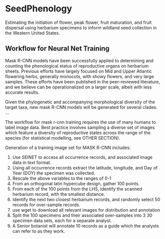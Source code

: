 # SeedPhenology
Estimating the initiation of flower, peak flower, fruit maturation, and fruit dispersal using herbarium specimens to inform wildland seed collection in the Western United States. 


## Workflow for Neural Net Training

Mask R-CNN models have been successfully applied to  determining and counting the phenological status of reproductive organs on herbarium sheets.
Previous efforts have largely focused on Mid and Upper Atlantic flowering herbs, generally monocots, with showy flowers, and very large samples. 
These efforts have been published in the peer-reviewed literature, and we believe can be operationalized on a larger scale, albeit with less accurate results. 

Given the phylogenetic and accompanying morphological diversity of the target taxa, new mask R-CNN models will be generated for several clades. 
...

The workflow for mask r-cnn training requires the use of many humans to label image data. 
Best practice involves sampling a diverse set of images which feature a diversity of reproductive states across the range of the species (for statistical modelling, see OTHER SECTION). 


Generation of a training image set for MASK R-CNN includes:

1) Use SEINET to access all occurrence records, and associated image data in text format.
2) Using all occurrence records extract the latitude, longitude, and Day of Year (DOY) the specimen was collected.
3) Rescale the above variables to the ranges of 0-1
4) From an orthogonal latin hypercube design, gather 100 points. 
5) From each of the 100 points from the LHS, identify the scanned herbarium record, with the smallest distance.
6) Identify the next two closest herbarium records, and randomly select 50 records for over-sample records. 
7) use wget to download all relevant images for distribution and annotation
8) Split the 100 specimens and their associated over-samples into 3 30 specimen data sets, each for a separate analyst. 
9) A Senior botanist will annotate 10 records as a guide which the analysts can refer to as they work. 

